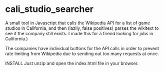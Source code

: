 # cali_studio_searcher
A small tool in Javascript that calls the Wikipedia API for a list of game studios in California, and then (lazily, false positives) parses the wikitext to see if the company still exists. I made this for a friend looking for jobs in California.) 

The companies have individual buttons for the API calls in order to prevent rate limiting from Wikipedia due to sending out too many requests at once.

INSTALL
Just unzip and open the index.html file in your browser.
